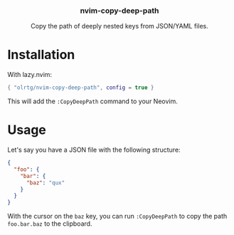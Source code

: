 <!-- markdownlint-disable MD033 MD041-->
<h3 align="center">
  nvim-copy-deep-path
</h3>

<p align="center">
  Copy the path of deeply nested keys from JSON/YAML files.
</p>

# Installation

With lazy.nvim:

```lua
{ "olrtg/nvim-copy-deep-path", config = true }
```

This will add the `:CopyDeepPath` command to your Neovim.

# Usage

Let's say you have a JSON file with the following structure:

```json
{
  "foo": {
    "bar": {
      "baz": "qux"
    }
  }
}
```

With the cursor on the `baz` key, you can run `:CopyDeepPath` to copy the path
`foo.bar.baz` to the clipboard.
